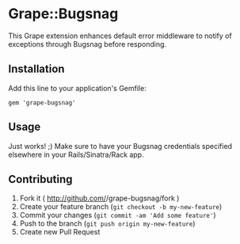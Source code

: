 # Grape::Bugsnag

This Grape extension enhances default error middleware to notify of exceptions through
Bugsnag before responding.

## Installation

Add this line to your application's Gemfile:

    gem 'grape-bugsnag'

## Usage

Just works! ;) Make sure to have your Bugsnag credentials specified elsewhere in
your Rails/Sinatra/Rack app.

## Contributing

1. Fork it ( http://github.com/<my-github-username>/grape-bugsnag/fork )
2. Create your feature branch (`git checkout -b my-new-feature`)
3. Commit your changes (`git commit -am 'Add some feature'`)
4. Push to the branch (`git push origin my-new-feature`)
5. Create new Pull Request
